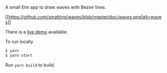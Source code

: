 A small Elm app to draw waves with Bezier lines.

[[https://github.com/smatting/waves/blob/master/doc/waves.png|alt=waves]]

There is a [live demo](https://smatting.github.io/waves-demo/) available.

To run locally
```sh
$ yarn
$ yarn start
```

Run `yarn build` to build.
